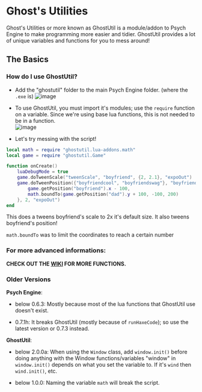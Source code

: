 # Ghost's Utilities

Ghost's Utilities or more known as GhostUtil is a module/addon to Psych Engine to make programming more easier and tidier.
GhostUtil provides a lot of unique variables and functions for you to mess around!

## The Basics

### How do I use GhostUtil?
* Add the "ghostutil" folder to the main Psych Engine folder. (where the `.exe` is)
![image](https://github.com/GhostglowDev/Ghost-s-Utilities/assets/108509756/076a2654-46fd-4231-b4ba-2512f4ee880c)


* To use GhostUtil, you must import it's modules; use the `require` function on a variable.
Since we're using base lua functions, this is not needed to be in a function.                       
![image](https://github.com/GhostglowDev/Ghost-s-Utilities/assets/108509756/aa15d81d-d20b-4685-b788-ed479765bfff)

* Let's try messing with the script!
```lua
local math = require "ghostutil.lua-addons.math"
local game = require "ghostutil.Game"

function onCreate()
    luaDebugMode = true
    game.doTweenScale("tweenScale", "boyfriend", {2, 2.1}, "expoOut")
    game.doTweenPosition({"boyfriendcool", "boyfriendswag"}, "boyfriend", {
        game.getPosition("boyfriend").x - 100,
        math.boundTo(game.getPosition("dad").y + 100, -100, 200)
    }, 2, "expoOut")
end
```
This does a tweens boyfriend's scale to 2x it's default size. It also tweens boyfriend's position!

`math.boundTo` was to limit the coordinates to reach a certain number

### For more advanced informations:
**CHECK OUT THE [WIKI](https://github.com/GhostglowDev/Ghost-s-Utilities/wiki) FOR MORE FUNCTIONS.**

### Older Versions
**Psych Engine**:

* below 0.6.3:
Mostly because most of the lua functions that GhostUtil use doesn't exist.

 * 0.7.1h:
It breaks GhostUtil (mostly because of `runHaxeCode`); so use the latest version or 0.7.3 instead.

**GhostUtil**:

* below 2.0.0a:
When using the `Window` class, add `window.init()` before doing anything with the Window functions/variables
"window" in `window.init()` depends on what you set the variable to. If it's `wind` then `wind.init()`, etc.


* below 1.0.0:
Naming the variable `math` will break the script.
